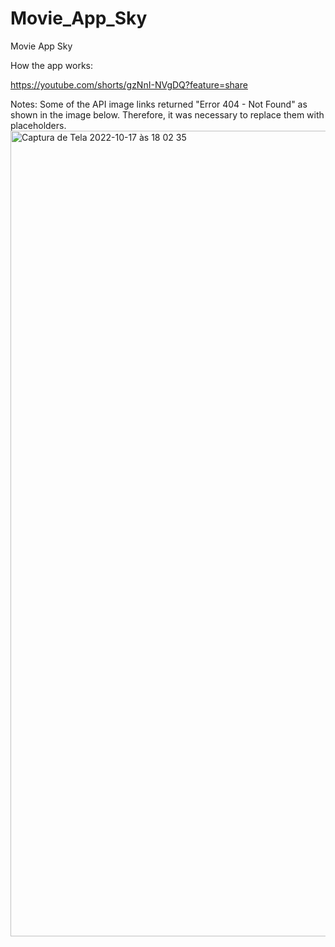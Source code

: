 # Movie_App_Sky
Movie App Sky

How the app works:

https://youtube.com/shorts/gzNnI-NVgDQ?feature=share


Notes: Some of the API image links returned "Error 404 - Not Found" as shown in the image below. Therefore, it was necessary to replace them with placeholders.
<img width="1289" alt="Captura de Tela 2022-10-17 às 18 02 35" src="https://user-images.githubusercontent.com/60974082/196282907-97fdbd1e-8467-4903-b952-3d5442551b28.png">
